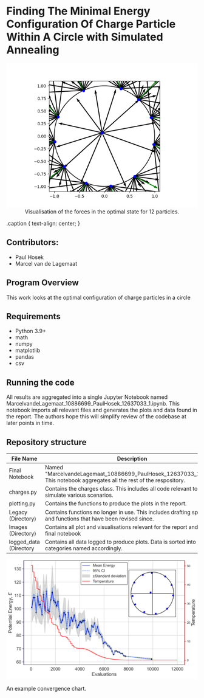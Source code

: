 # Finding The Minimal Energy Configuration Of Charge Particle Within A Circle with Simulated Annealing 


<div style="align: center; text-align:center;">
    <img src="Images/forces_12.png" />
    <div class="caption">Visualisation of the forces in the optimal state for 12 particles.</div>
</div>

.caption {
    text-align: center;
}

## Contributors:

* Paul Hosek
* Marcel van de Lagemaat

## Program Overview
This work looks at the optimal configuration of charge particles in a circle

## Requirements
* Python 3.9+
* math
* numpy
* matplotlib
* pandas
* csv

## Running the code

All results are aggregated into a single Jupyter Notebook named MarcelvandeLagemaat_10886699_PaulHosek_12637033_1.ipynb.
This notebook imports all relevant files and generates the plots and data found in the report.
The authors hope this will simplify review of the codebase at later points in time.

## Repository structure


| File Name           | Description                                                                                                                                                                                          |
|---------------------|------------------------------------------------------------------------------------------------------------------------------------------------------------------------------------------------------|
|Final Notebook | Named "MarcelvandeLagemaat_10886699_PaulHosek_12637033_1.ipynb". This notebook aggregates all the rest of the respository.|
|charges.py| Contains the charges class. This includes all code relevant to simulate various scenarios.|
|plotting.py| Contains the functions to produce the plots in the report.|
|Legacy (Directory)| Contains functions no longer in use. This includes drafting spaces and functions that have been revised since.|
|Images (Directory)| Contains all plot and visualisations relevant for the report and the final notebook|
|logged_data (Directory| Contains all data logged to produce plots. Data is sorted into relevant categories named accordingly.|



<p align="center">
  <img src="/Images/final/wavy_variance_evenspacing.svg" />
  <figcaption>An example convergence chart.</figcaption>
</p>
